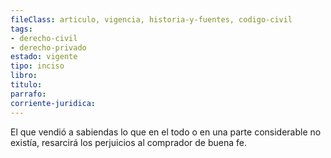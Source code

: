 ```yaml
---
fileClass: articulo, vigencia, historia-y-fuentes, codigo-civil
tags:
- derecho-civil
- derecho-privado
estado: vigente
tipo: inciso
libro:
titulo:
parrafo:
corriente-juridica:
---
```

El que vendió a sabiendas lo que en el todo o en una parte considerable no existía, resarcirá los perjuicios al comprador de buena fe.